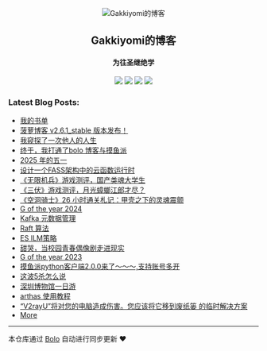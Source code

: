 <p align="center"><img alt="Gakkiyomi的博客" src="https://file.fishpi.cn/2025/05/gakkiyomi-a0186963.png"></p><h2 align="center">
Gakkiyomi的博客
</h2>

<h4 align="center">为往圣继绝学</h4>
<p align="center"><a title="Gakkiyomi的博客" target="_blank" href="https://github.com/gakkiyomi/bolo-blog"><img src="https://img.shields.io/github/last-commit/gakkiyomi/bolo-blog.svg?style=flat-square&color=FF9900"></a>
<a title="GitHub repo size in bytes" target="_blank" href="https://github.com/gakkiyomi/bolo-blog"><img src="https://img.shields.io/github/repo-size/gakkiyomi/bolo-blog.svg?style=flat-square"></a>
<a title="Bolo Version" target="_blank" href="https://github.com/adlered/bolo-solo"><img src="https://img.shields.io/badge/bolo-v2.6.1 稳定版-f1e05a.svg?style=flat-square&color=blueviolet"></a>
<a title="Hits" target="_blank" href="https://github.com/88250/hits"><img src="https://hits.b3log.org/gakkiyomi/bolo-blog.svg"></a></p>

### Latest Blog Posts:

* [我的书单](http://localhost:8080/books)
* [菠萝博客 v2.6.1_stable 版本发布！](http://localhost:8080/articles/2025/05/17/1747451410051.html)
* [我窥探了一次他人的人生](http://localhost:8080/articles/2025/05/14/1747217650690.html)
* [终于，我打通了bolo 博客与摸鱼派](http://localhost:8080/articles/2025/05/10/1746880638954.html)
* [2025 年的五一](http://localhost:8080/articles/2025/05/05/1746450734691.html)
* [设计一个FASS架构中的云函数运行时](http://localhost:8080/articles/2025/05/05/1746447839535.html)
* [《无限机兵》游戏测评，国产类魂大学生](http://localhost:8080/articles/2025/03/30/1743331681769.html)
* [《三伏》游戏测评，月光蟑螂江郎才尽？](http://localhost:8080/articles/2025/03/26/1742956490103.html)
* [《空洞骑士》26 小时通关札记：甲壳之下的灵魂震颤](http://localhost:8080/articles/2025/03/17/1742199653297.html)
* [G of the year 2024](http://localhost:8080/summary2024)
* [Kafka 元数据管理](http://localhost:8080/articles/2024/10/31/1730361467797.html)
* [Raft 算法](http://localhost:8080/articles/2024/10/31/1730357196974.html)
* [ES ILM策略](http://localhost:8080/articles/2024/10/30/1730263901140.html)
* [甜哭，当校园青春偶像剧走进现实](http://localhost:8080/articles/2024/10/11/1728626641353.html)
* [G of the year 2023](http://localhost:8080/summary2023)
* [摸鱼派python客户端2.0.0来了～～～,支持账号多开](http://localhost:8080/articles/2023/12/03/1701608571858.html)
* [这波5杀怎么说](http://localhost:8080/articles/2023/09/07/1694052138860.html)
* [深圳博物馆一日游](http://localhost:8080/articles/2023/07/23/1690087692482.html)
* [arthas 使用教程](http://localhost:8080/articles/2023/07/21/1689919820060.html)
* [“V2rayU”将对您的电脑造成伤害。您应该将它移到废纸篓 的临时解决方案](http://localhost:8080/articles/2023/07/07/1688712500541.html)
* [More](http://localhost:8080)



---

本仓库通过 [Bolo](https://github.com/bolo-blog/bolo-solo) 自动进行同步更新 ❤️ 